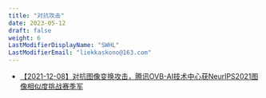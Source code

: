 ```yaml
---
title: "对抗攻击"
date: 2023-05-12
draft: false
weight: 6
LastModifierDisplayName: "SWHL"
LastModifierEmail: "liekkaskono@163.com"
---
```

 
- [【2021-12-08】对抗图像变换攻击，腾讯OVB-AI技术中心获NeurIPS2021图像相似度挑战赛季军](https://mp.weixin.qq.com/s/KfgFo2n1AUijjrMoSE1eTQ)

